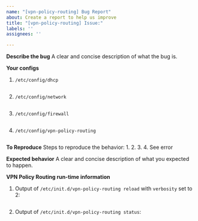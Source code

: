 ```yaml
---
name: "[vpn-policy-routing] Bug Report"
about: Create a report to help us improve
title: "[vpn-policy-routing] Issue:"
labels: ''
assignees: ''

---
```


**Describe the bug**
A clear and concise description of what the bug is.

**Your configs**

1. ```/etc/config/dhcp```

   ```sh

   ```

2. ```/etc/config/network```

   ```sh

   ```

3. ```/etc/config/firewall```

   ```sh

   ```

4. ```/etc/config/vpn-policy-routing```

   ```sh

   ```

**To Reproduce**
Steps to reproduce the behavior:
1.
2.
3.
4. See error

**Expected behavior**
A clear and concise description of what you expected to happen.

**VPN Policy Routing run-time information**

1. Output of ```/etc/init.d/vpn-policy-routing reload``` with ```verbosity``` set to 2:

   ```sh

   ```

2. Output of ```/etc/init.d/vpn-policy-routing status```:

   ```sh

   ```
